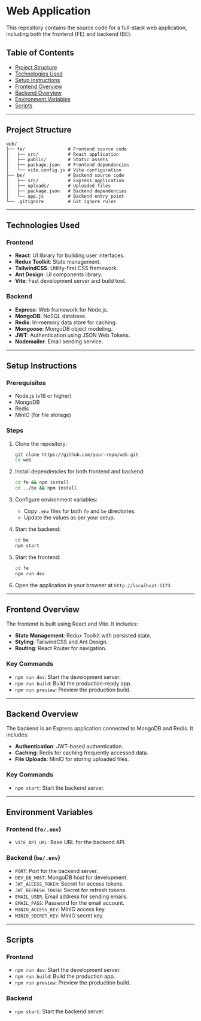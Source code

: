 # Web Application

This repository contains the source code for a full-stack web application, including both the frontend (FE) and backend (BE).

## Table of Contents
- [Project Structure](#project-structure)
- [Technologies Used](#technologies-used)
- [Setup Instructions](#setup-instructions)
- [Frontend Overview](#frontend-overview)
- [Backend Overview](#backend-overview)
- [Environment Variables](#environment-variables)
- [Scripts](#scripts)

---

## Project Structure

```
web/
├── fe/                # Frontend source code
│   ├── src/           # React application
│   ├── public/        # Static assets
│   ├── package.json   # Frontend dependencies
│   └── vite.config.js # Vite configuration
├── be/                # Backend source code
│   ├── src/           # Express application
│   ├── uploads/       # Uploaded files
│   ├── package.json   # Backend dependencies
│   └── app.js         # Backend entry point
└── .gitignore         # Git ignore rules
```

---

## Technologies Used

### Frontend
- **React**: UI library for building user interfaces.
- **Redux Toolkit**: State management.
- **TailwindCSS**: Utility-first CSS framework.
- **Ant Design**: UI components library.
- **Vite**: Fast development server and build tool.

### Backend
- **Express**: Web framework for Node.js.
- **MongoDB**: NoSQL database.
- **Redis**: In-memory data store for caching.
- **Mongoose**: MongoDB object modeling.
- **JWT**: Authentication using JSON Web Tokens.
- **Nodemailer**: Email sending service.

---

## Setup Instructions

### Prerequisites
- Node.js (v18 or higher)
- MongoDB
- Redis
- MinIO (for file storage)

### Steps
1. Clone the repository:
   ```bash
   git clone https://github.com/your-repo/web.git
   cd web
   ```

2. Install dependencies for both frontend and backend:
   ```bash
   cd fe && npm install
   cd ../be && npm install
   ```

3. Configure environment variables:
   - Copy `.env` files for both `fe` and `be` directories.
   - Update the values as per your setup.

4. Start the backend:
   ```bash
   cd be
   npm start
   ```

5. Start the frontend:
   ```bash
   cd fe
   npm run dev
   ```

6. Open the application in your browser at `http://localhost:5173`.

---

## Frontend Overview

The frontend is built using React and Vite. It includes:
- **State Management**: Redux Toolkit with persisted state.
- **Styling**: TailwindCSS and Ant Design.
- **Routing**: React Router for navigation.

### Key Commands
- `npm run dev`: Start the development server.
- `npm run build`: Build the production-ready app.
- `npm run preview`: Preview the production build.

---

## Backend Overview

The backend is an Express application connected to MongoDB and Redis. It includes:
- **Authentication**: JWT-based authentication.
- **Caching**: Redis for caching frequently accessed data.
- **File Uploads**: MinIO for storing uploaded files.

### Key Commands
- `npm start`: Start the backend server.

---

## Environment Variables

### Frontend (`fe/.env`)
- `VITE_API_URL`: Base URL for the backend API.

### Backend (`be/.env`)
- `PORT`: Port for the backend server.
- `DEV_DB_HOST`: MongoDB host for development.
- `JWT_ACCESS_TOKEN`: Secret for access tokens.
- `JWT_REFRESH_TOKEN`: Secret for refresh tokens.
- `EMAIL_USER`: Email address for sending emails.
- `EMAIL_PASS`: Password for the email account.
- `MINIO_ACCESS_KEY`: MinIO access key.
- `MINIO_SECRET_KEY`: MinIO secret key.

---

## Scripts

### Frontend
- `npm run dev`: Start the development server.
- `npm run build`: Build the production app.
- `npm run preview`: Preview the production build.

### Backend
- `npm start`: Start the backend server.
